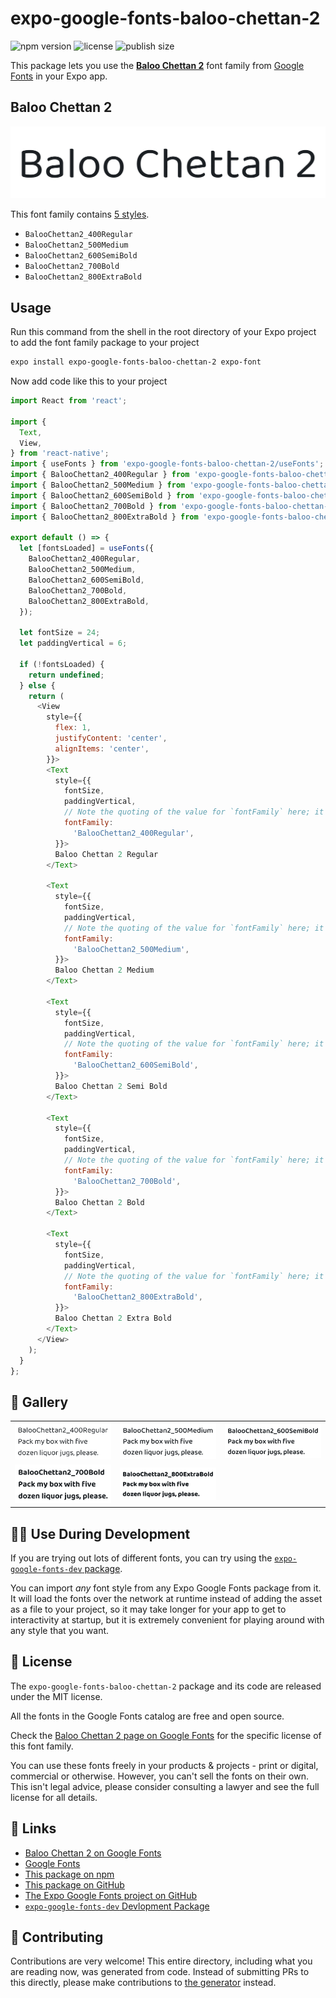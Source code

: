 # expo-google-fonts-baloo-chettan-2

![npm version](https://flat.badgen.net/npm/v/expo-google-fonts-baloo-chettan-2)
![license](https://flat.badgen.net/github/license/expo/google-fonts)
![publish size](https://flat.badgen.net/packagephobia/install/expo-google-fonts-baloo-chettan-2)

This package lets you use the [**Baloo Chettan 2**](https://fonts.google.com/specimen/Baloo+Chettan+2) font family from [Google Fonts](https://fonts.google.com/) in your Expo app.

## Baloo Chettan 2

![Baloo Chettan 2](./font-family.png)

This font family contains [5 styles](#-gallery).

- `BalooChettan2_400Regular`
- `BalooChettan2_500Medium`
- `BalooChettan2_600SemiBold`
- `BalooChettan2_700Bold`
- `BalooChettan2_800ExtraBold`

## Usage

Run this command from the shell in the root directory of your Expo project to add the font family package to your project
```sh
expo install expo-google-fonts-baloo-chettan-2 expo-font
```

Now add code like this to your project
```js
import React from 'react';

import {
  Text,
  View,
} from 'react-native';
import { useFonts } from 'expo-google-fonts-baloo-chettan-2/useFonts';
import { BalooChettan2_400Regular } from 'expo-google-fonts-baloo-chettan-2/400Regular';
import { BalooChettan2_500Medium } from 'expo-google-fonts-baloo-chettan-2/500Medium';
import { BalooChettan2_600SemiBold } from 'expo-google-fonts-baloo-chettan-2/600SemiBold';
import { BalooChettan2_700Bold } from 'expo-google-fonts-baloo-chettan-2/700Bold';
import { BalooChettan2_800ExtraBold } from 'expo-google-fonts-baloo-chettan-2/800ExtraBold';

export default () => {
  let [fontsLoaded] = useFonts({
    BalooChettan2_400Regular,
    BalooChettan2_500Medium,
    BalooChettan2_600SemiBold,
    BalooChettan2_700Bold,
    BalooChettan2_800ExtraBold,
  });

  let fontSize = 24;
  let paddingVertical = 6;

  if (!fontsLoaded) {
    return undefined;
  } else {
    return (
      <View
        style={{
          flex: 1,
          justifyContent: 'center',
          alignItems: 'center',
        }}>
        <Text
          style={{
            fontSize,
            paddingVertical,
            // Note the quoting of the value for `fontFamily` here; it expects a string!
            fontFamily:
              'BalooChettan2_400Regular',
          }}>
          Baloo Chettan 2 Regular
        </Text>

        <Text
          style={{
            fontSize,
            paddingVertical,
            // Note the quoting of the value for `fontFamily` here; it expects a string!
            fontFamily:
              'BalooChettan2_500Medium',
          }}>
          Baloo Chettan 2 Medium
        </Text>

        <Text
          style={{
            fontSize,
            paddingVertical,
            // Note the quoting of the value for `fontFamily` here; it expects a string!
            fontFamily:
              'BalooChettan2_600SemiBold',
          }}>
          Baloo Chettan 2 Semi Bold
        </Text>

        <Text
          style={{
            fontSize,
            paddingVertical,
            // Note the quoting of the value for `fontFamily` here; it expects a string!
            fontFamily:
              'BalooChettan2_700Bold',
          }}>
          Baloo Chettan 2 Bold
        </Text>

        <Text
          style={{
            fontSize,
            paddingVertical,
            // Note the quoting of the value for `fontFamily` here; it expects a string!
            fontFamily:
              'BalooChettan2_800ExtraBold',
          }}>
          Baloo Chettan 2 Extra Bold
        </Text>
      </View>
    );
  }
};

```

## 🔡 Gallery


||||
|-|-|-|
|![BalooChettan2_400Regular](.//400Regular/BalooChettan2_400Regular.ttf.png)|![BalooChettan2_500Medium](.//500Medium/BalooChettan2_500Medium.ttf.png)|![BalooChettan2_600SemiBold](.//600SemiBold/BalooChettan2_600SemiBold.ttf.png)||
|![BalooChettan2_700Bold](.//700Bold/BalooChettan2_700Bold.ttf.png)|![BalooChettan2_800ExtraBold](.//800ExtraBold/BalooChettan2_800ExtraBold.ttf.png)|||


## 👩‍💻 Use During Development

If you are trying out lots of different fonts, you can try using the [`expo-google-fonts-dev` package](https://github.com/freeboub/google-fonts/tree/master/font-packages/dev#readme).

You can import *any* font style from any Expo Google Fonts package from it. It will load the fonts
over the network at runtime instead of adding the asset as a file to your project, so it may take longer
for your app to get to interactivity at startup, but it is extremely convenient
for playing around with any style that you want.

## 📖 License

The `expo-google-fonts-baloo-chettan-2` package and its code are released under the MIT license.

All the fonts in the Google Fonts catalog are free and open source.

Check the [Baloo Chettan 2 page on Google Fonts](https://fonts.google.com/specimen/Baloo+Chettan+2) for the specific license of this font family.

You can use these fonts freely in your products & projects - print or digital, commercial or otherwise. However, you can't sell the fonts on their own. This isn't legal advice, please consider consulting a lawyer and see the full license for all details.

## 🔗 Links

- [Baloo Chettan 2 on Google Fonts](https://fonts.google.com/specimen/Baloo+Chettan+2)
- [Google Fonts](https://fonts.google.com/)
- [This package on npm](https://www.npmjs.com/package/expo-google-fonts-baloo-chettan-2)
- [This package on GitHub](https://github.com/freeboub/google-fonts/tree/master/font-packages/baloo-chettan-2)
- [The Expo Google Fonts project on GitHub](https://github.com/freeboub/google-fonts)
- [`expo-google-fonts-dev` Devlopment Package](https://github.com/freeboub/google-fonts/tree/master/font-packages/dev)

## 🤝 Contributing

Contributions are very welcome! This entire directory, including what you are reading now, was generated from code. Instead of submitting PRs to this directly, please make contributions to [the generator](https://github.com/freeboub/google-fonts/tree/master/packages/generator) instead.

